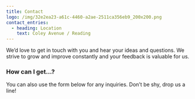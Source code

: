 ```yaml
---
title: Contact
logo: /img/32e2ea23-a61c-4460-a2ae-2511ca356eb9_200x200.png
contact_entries:
  - heading: Location
    text: Coley Avenue / Reading
---
```

We’d love to get in touch with you and hear your ideas and
questions. We strive to grow and improve constantly and your feedback
is valuable for us.

<h3 class="f4 b lh-title mb2">How can I get…?</h3>

You can also use the form below for any inquiries. Don’t be shy, drop us a line!
